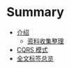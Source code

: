 # Summary

* [介绍](introduction/index.md)
    * [资料收集整理](introduction/information.md)
* [CQRS 模式](cqrs/index.md)
* [全文标签总览](tags.md)
